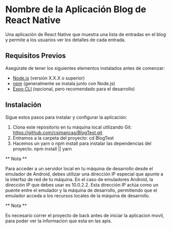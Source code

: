 # Nombre de la Aplicación Blog de React Native

Una aplicación de React Native que muestra una lista de entradas en el blog y permite a los usuarios ver los detalles de cada entrada.

## Requisitos Previos

Asegúrate de tener los siguientes elementos instalados antes de comenzar:

- [Node.js](https://nodejs.org/) (versión X.X.X o superior)
- [npm](https://www.npmjs.com/) (generalmente se instala junto con Node.js)
- [Expo CLI](https://docs.expo.dev/get-started/installation/) (opcional, pero recomendado para el desarrollo)

## Instalación

Sigue estos pasos para instalar y configurar la aplicación:

1. Clona este repositorio en tu máquina local utilizando Git:
   https://github.com/csimancas/BlogTest.git
2. Entramos a la carpeta del proyecto:
   cd BlogTest
3. Hacemos un yarn o npm install para instalar las dependencias del proyecto.
   npm install || yarn

** Nota **

Para acceder a un servidor local en tu máquina de desarrollo desde el emulador de Android, debes utilizar una dirección IP especial que apunte a la interfaz de red de tu máquina. En el caso de emuladores Android, la dirección IP que debes usar es 10.0.2.2. Esta dirección IP actúa como un puente entre el emulador y la máquina de desarrollo, permitiendo que el emulador acceda a los recursos locales de la máquina de desarrollo.

** Nota **

Es necesario correr el proyecto de back antes de iniciar la aplicacion movil, para poder ver la informacion que esta en las apis.
